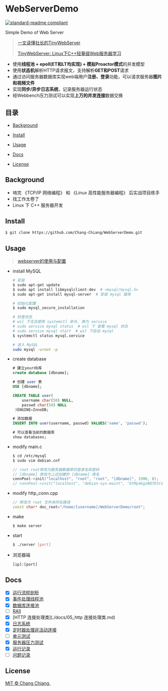 # WebServerDemo

[![standard-readme compliant](https://img.shields.io/badge/readme%20style-standard-brightgreen.svg?style=flat-square)](https://github.com/Chang-Chiang/WebServerDemo)

Simple Demo of Web Server

> [一文读懂社长的TinyWebServer](https://huixxi.github.io/2020/06/02/小白视角：一文读懂社长的TinyWebServer/)
>
> [TinyWebServer: Linux下C++轻量级Web服务器学习](https://github.com/qinguoyi/TinyWebServer)

+ 使用**线程池 + epoll(ET和LT均实现) + 模拟Proactor模式**的并发模型
+ 使用**状态机**解析HTTP请求报文，支持解析**GET和POST**请求
+ 通过访问服务器数据库实现web端用户**注册、登录**功能，可以请求服务器**图片和视频文件**
+ 实现**同步/异步日志系统**，记录服务器运行状态
+ 经Webbench压力测试可以实现**上万的并发连接**数据交换

## 目录

+ [Background](#background)

+ [Install](#install)
+ [Usage](#usage)
+ [Docs](#docs)
+ [License](#license)

## Background

+ 啃完 《TCP/IP 网络编程》 和 《Linux 高性能服务器编程》 后实战项目练手
+ 找工作太卷了
+ Linux 下 C++ 服务器开发

## Install 

```bash
$ git clone https://github.com/Chang-Chiang/WebServerDemo.git
```

## Usage

> [webserver的使用与配置](https://blog.csdn.net/yingLGG/article/details/121400284)

+ install MySQL

  ```bash
  # 安装
  $ sudo apt-get update
  $ sudo apt install libmysqlclient-dev  # <mysql/mysql.h>
  $ sudo apt-get install mysql-server  # 安装 mysql 服务
  
  # 初始化配置
  $ sudo mysql_secure_installation
  
  # 检查状态  
  # wsl 下无法使用 systemctl 命令, 换为 service
  # sudo service mysql status  # wsl 下 查看 mysql 状态
  # sudo service mysql start  # wsl 下启动 mysql
  $ systemctl status mysql.service
  
  # 进入 MySQL
  sudo mysql -uroot -p
  ```

+ create database

  ```sql
  # 建立yourdb库
  create database [dbname];
  
  # 创建 user 表
  USE [dbname];
  
  CREATE TABLE user(
      username char(50) NULL,
      passwd char(50) NULL
   )ENGINE=InnoDB;
  
  # 添加数据
  INSERT INTO user(username, passwd) VALUES('name', 'passwd');
  
  # 可以查看当前的数据库
  show databases; 
  ```

+ modify main.c

  ```bash
  $ cd /etc/mysql
  $ sudo vim debian.cnf
  ```

  ```c++
  // root root修改为服务器数据库的登录名和密码
  // [dbname] 修改为上述创建的 [dbname] 库名
  connPool->init("localhost", "root", "root", "[dbname]", 3306, 8);
  // connPool->init("localhost", "debian-sys-maint", "8tMp4GgzNQ7DtCo7", "web_server_demo", 3306, 8);
  ```

+ modify http_conn.cpp

  ```c++
  // 修改为 root 文件夹所在路径
  const char* doc_root="/home/[username]/WebServerDemo/root";
  ```

+ make

  ```bash
  $ make server
  ```

+ start

  ```bash
  $ ./server [port]
  ```

+ 浏览器端

  ```bash
  [ip]:[port]
  ```

## Docs

- [x] [运行流程剖析](./docs/01_运行流程剖析.md)
- [x] [事件处理线程池](./docs/02_半同步半反应堆线程池.md)
- [x] [数据库连接池](./docs/03_数据库连接池.md)
- [ ] [RAII](./DOCS/04_RAII.md)
- [x] [HTTP 连接处理类](./docs/05_http 连接处理类.md)
- [x] [日志系统](./docs/06_同步异步日志系统.md)
- [x] [定时器处理非活动连接](./docs/07_定时器处理非活动连接.md)
- [ ] [单元测试](./docs/08_单元测试.md)
- [x] [服务器压力测试](./docs/服务器压力测试.md)
- [x] [运行记录](./docs/10_运行记录.md)
- [ ] [问题记录](./docs/11_问题记录.md)

## License

[MIT © Chang Chiang.](../LICENSE)
